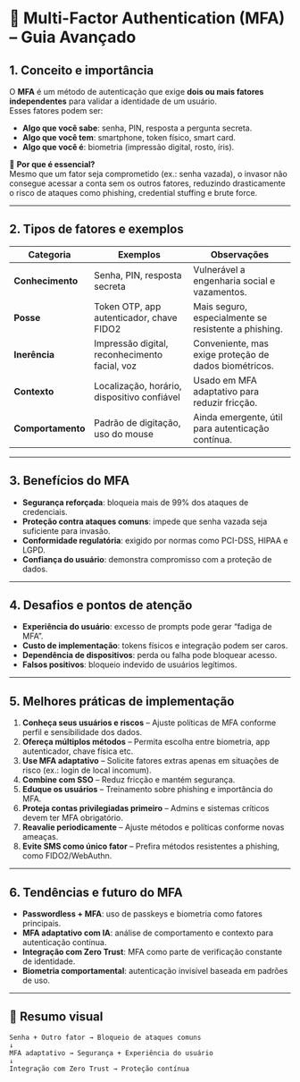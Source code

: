 ﻿# 🔐 Multi-Factor Authentication (MFA) – Guia Avançado

## 1. Conceito e importância
O **MFA** é um método de autenticação que exige **dois ou mais fatores independentes** para validar a identidade de um usuário.  
Esses fatores podem ser:
- **Algo que você sabe**: senha, PIN, resposta a pergunta secreta.
- **Algo que você tem**: smartphone, token físico, smart card.
- **Algo que você é**: biometria (impressão digital, rosto, íris).

🔎 **Por que é essencial?**  
Mesmo que um fator seja comprometido (ex.: senha vazada), o invasor não consegue acessar a conta sem os outros fatores, reduzindo drasticamente o risco de ataques como phishing, credential stuffing e brute force.

---

## 2. Tipos de fatores e exemplos

| Categoria | Exemplos | Observações |
|-----------|----------|-------------|
| **Conhecimento** | Senha, PIN, resposta secreta | Vulnerável a engenharia social e vazamentos. |
| **Posse** | Token OTP, app autenticador, chave FIDO2 | Mais seguro, especialmente se resistente a phishing. |
| **Inerência** | Impressão digital, reconhecimento facial, voz | Conveniente, mas exige proteção de dados biométricos. |
| **Contexto** | Localização, horário, dispositivo confiável | Usado em MFA adaptativo para reduzir fricção. |
| **Comportamento** | Padrão de digitação, uso do mouse | Ainda emergente, útil para autenticação contínua. |

---

## 3. Benefícios do MFA

- **Segurança reforçada**: bloqueia mais de 99% dos ataques de credenciais.
- **Proteção contra ataques comuns**: impede que senha vazada seja suficiente para invasão.
- **Conformidade regulatória**: exigido por normas como PCI-DSS, HIPAA e LGPD.
- **Confiança do usuário**: demonstra compromisso com a proteção de dados.

---

## 4. Desafios e pontos de atenção

- **Experiência do usuário**: excesso de prompts pode gerar “fadiga de MFA”.
- **Custo de implementação**: tokens físicos e integração podem ser caros.
- **Dependência de dispositivos**: perda ou falha pode bloquear acesso.
- **Falsos positivos**: bloqueio indevido de usuários legítimos.

---

## 5. Melhores práticas de implementação

1. **Conheça seus usuários e riscos** – Ajuste políticas de MFA conforme perfil e sensibilidade dos dados.
2. **Ofereça múltiplos métodos** – Permita escolha entre biometria, app autenticador, chave física etc.
3. **Use MFA adaptativo** – Solicite fatores extras apenas em situações de risco (ex.: login de local incomum).
4. **Combine com SSO** – Reduz fricção e mantém segurança.
5. **Eduque os usuários** – Treinamento sobre phishing e importância do MFA.
6. **Proteja contas privilegiadas primeiro** – Admins e sistemas críticos devem ter MFA obrigatório.
7. **Reavalie periodicamente** – Ajuste métodos e políticas conforme novas ameaças.
8. **Evite SMS como único fator** – Prefira métodos resistentes a phishing, como FIDO2/WebAuthn.

---

## 6. Tendências e futuro do MFA

- **Passwordless + MFA**: uso de passkeys e biometria como fatores principais.
- **MFA adaptativo com IA**: análise de comportamento e contexto para autenticação contínua.
- **Integração com Zero Trust**: MFA como parte de verificação constante de identidade.
- **Biometria comportamental**: autenticação invisível baseada em padrões de uso.

---

## 📌 Resumo visual

```
Senha + Outro fator → Bloqueio de ataques comuns
↓
MFA adaptativo → Segurança + Experiência do usuário
↓
Integração com Zero Trust → Proteção contínua
```